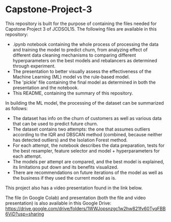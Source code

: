 # Capstone-Project-3

This repository is built for the purpose of containing the files needed for Capstone Project 3 of JCDSOL15.
The following files are available in this repository:

- .ipynb notebook containing the whole process of processing the data and training the model to predict churn, from analyzing effect of different data cleaning mechanisms to comparing different hyperparameters on the best models and rebalancers as determined through experiment.
- The presentation to better visually assess the effectiveness of the Machine Learning (ML) model vs the rule-based model.
- The 'pickle' file containing the final model as determined in both the presentation and the notebook.
- This README, containing the summary of this repository.

In building the ML model, the processing of the dataset can be summarized as follows:

- The dataset has info on the churn of customers as well as various data that can be used to predict future churn.
- The dataset contains two attempts: the one that assumes outliers according to the IQR and DBSCAN method (combined, because neither has detected outliers) and the Isolation Forest method.
- For each attempt, the notebook describes the data preparation, tests for the best resampler, feature selector and model + hyperparameters for each attempt.
- The models per attempt are compared, and the best model is explained, its limitations put down and its benefits visualized.
- There are recommendations on future iterations of the model as well as the business if they used the current model as is.

This project also has a video presentation found in the link below.

The file (in Google Colab) and presentation (both the file and video presentation) is also available in this Google Drive: https://drive.google.com/drive/folders/1WWJopsnzgc1w2hw821fv60TyqFBB6ViD?usp=sharing
